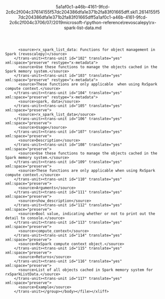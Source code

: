 <?xml version="1.0"?><xliff version="1.2" xmlns="urn:oasis:names:tc:xliff:document:1.2" xmlns:xsi="http://www.w3.org/2001/XMLSchema-instance" xsi:schemaLocation="urn:oasis:names:tc:xliff:document:1.2 xliff-core-1.2-transitional.xsd"><file datatype="xml" original="rx-spark-list-data.md" source-language="en-US" target-language="en-US"><header><tool tool-id="mdxliff" tool-name="mdxliff" tool-version="1.0-4e81c41" tool-company="Microsoft" /><xliffext:skl_file_name xmlns:xliffext="urn:microsoft:content:schema:xliffextensions">5a1af0c1-a46b-4161-9fcd-2c6c2f004c37614155f57dc204386dfa1e371b2fa83f01665dff.skl</xliffext:skl_file_name><xliffext:version xmlns:xliffext="urn:microsoft:content:schema:xliffextensions">1.2</xliffext:version><xliffext:ms.openlocfilehash xmlns:xliffext="urn:microsoft:content:schema:xliffextensions">614155f57dc204386dfa1e371b2fa83f01665dff</xliffext:ms.openlocfilehash><xliffext:ms.sourcegitcommit xmlns:xliffext="urn:microsoft:content:schema:xliffextensions">5a1af0c1-a46b-4161-9fcd-2c6c2f004c37</xliffext:ms.sourcegitcommit><xliffext:ms.lasthandoff xmlns:xliffext="urn:microsoft:content:schema:xliffextensions">06/07/2019</xliffext:ms.lasthandoff><xliffext:ms.openlocfilepath xmlns:xliffext="urn:microsoft:content:schema:xliffextensions">microsoft-r\python-reference\revoscalepy\rx-spark-list-data.md</xliffext:ms.openlocfilepath></header><body><group id="content" extype="content"><trans-unit id="101" translate="yes" xml:space="preserve" restype="x-metadata">
          <source>rx_spark_list_data: Functions for object management in Spark (revoscalepy)</source>
        </trans-unit><trans-unit id="102" translate="yes" xml:space="preserve" restype="x-metadata">
          <source>Use these functions to manage the objects cached in the Spark memory system.</source>
        </trans-unit><trans-unit id="103" translate="yes" xml:space="preserve" restype="x-metadata">
          <source>These functions are only applicable  when using RxSpark compute context.</source>
        </trans-unit><trans-unit id="104" translate="yes" xml:space="preserve" restype="x-metadata">
          <source>spark, data</source>
        </trans-unit><trans-unit id="105" translate="yes" xml:space="preserve">
          <source>rx_spark_list_data</source>
        </trans-unit><trans-unit id="106" translate="yes" xml:space="preserve">
          <source>Usage</source>
        </trans-unit><trans-unit id="107" translate="yes" xml:space="preserve">
          <source>Description</source>
        </trans-unit><trans-unit id="108" translate="yes" xml:space="preserve">
          <source>Use these functions to manage the objects cached in the Spark memory system.</source>
        </trans-unit><trans-unit id="109" translate="yes" xml:space="preserve">
          <source>These functions are only applicable when using RxSpark compute context.</source>
        </trans-unit><trans-unit id="110" translate="yes" xml:space="preserve">
          <source>Arguments</source>
        </trans-unit><trans-unit id="111" translate="yes" xml:space="preserve">
          <source>show_description</source>
        </trans-unit><trans-unit id="112" translate="yes" xml:space="preserve">
          <source>Bool value, indicating whether or not to print out the detail to console.</source>
        </trans-unit><trans-unit id="113" translate="yes" xml:space="preserve">
          <source>compute_context</source>
        </trans-unit><trans-unit id="114" translate="yes" xml:space="preserve">
          <source>RxSpark compute context object.</source>
        </trans-unit><trans-unit id="115" translate="yes" xml:space="preserve">
          <source>Returns</source>
        </trans-unit><trans-unit id="116" translate="yes" xml:space="preserve">
          <source>List of all objects cached in Spark memory system for rxSparkListData.</source>
        </trans-unit><trans-unit id="117" translate="yes" xml:space="preserve">
          <source>Example</source>
        </trans-unit></group></body></file></xliff>